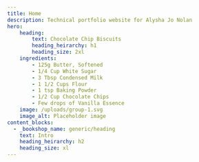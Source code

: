 ```yaml
---
title: Home
description: Technical portfolio website for Alysha Jo Nolan
hero:
    heading:
        text: Chocolate Chip Biscuits
        heading_heirarchy: h1
        heading_size: 2xl
    ingredients:
        - 125g Butter, Softened
        - 1/4 Cup White Sugar
        - 3 Tbsp Condensed Milk
        - 1 1/2 Cups Flour
        - 1 tsp Baking Powder
        - 1/2 Cup Chocolate Chips
        - Few drops of Vanilla Essence
    image: /uploads/group-1.svg
    image_alt: Placeholder image
content_blocks:
  - _bookshop_name: generic/heading
    text: Intro
    heading_heirarchy: h2
    heading_size: xl
---
```

